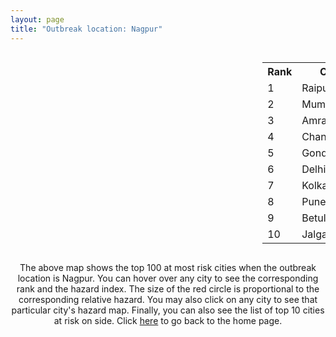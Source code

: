 ```yaml
---
layout: page
title: "Outbreak location: Nagpur"
---
```

<div style="width: 100%; overflow: auto;">
<div style="width: 75%; float: left;">
<div id="mapid">
<script src="https://buda-magenta.github.io/hazard_map/load_map.js"></script>

<script>
var marker_outbreak = L.marker([21.149813, 79.082056],{"autoPan": true}).addTo(map); marker_outbreak.bindTooltip("Nagpur").openTooltip();

var circle_1 = L.circle([21.237947, 81.633683], {"pane": "markerPane", "color": "red", "fill": true, "fillOpacity": 0.2, "fillRule": "evenodd", "lineCap": "round", "lineJoin": "round", "opacity": 1.0, "radius": 32334, "stroke": true, "weight": 3}).addTo(map);
circle_1.bindTooltip("Raipur<br>rank: 1<br>hazard index: 0.032334")
circle_1.bindPopup('<a href="https://buda-magenta.github.io/hazard_map/Raipur">Raipur</a>')

var circle_2 = L.circle([19.075990, 72.877393], {"pane": "markerPane", "color": "red", "fill": true, "fillOpacity": 0.2, "fillRule": "evenodd", "lineCap": "round", "lineJoin": "round", "opacity": 1.0, "radius": 31868, "stroke": true, "weight": 3}).addTo(map);
circle_2.bindTooltip("Mumbai<br>rank: 2<br>hazard index: 0.031869")
circle_2.bindPopup('<a href="https://buda-magenta.github.io/hazard_map/Mumbai">Mumbai</a>')

var circle_3 = L.circle([21.154541, 77.644296], {"pane": "markerPane", "color": "red", "fill": true, "fillOpacity": 0.2, "fillRule": "evenodd", "lineCap": "round", "lineJoin": "round", "opacity": 1.0, "radius": 29786, "stroke": true, "weight": 3}).addTo(map);
circle_3.bindTooltip("Amravati<br>rank: 3<br>hazard index: 0.029787")
circle_3.bindPopup('<a href="https://buda-magenta.github.io/hazard_map/Amravati">Amravati</a>')

var circle_4 = L.circle([20.030976, 79.358139], {"pane": "markerPane", "color": "red", "fill": true, "fillOpacity": 0.2, "fillRule": "evenodd", "lineCap": "round", "lineJoin": "round", "opacity": 1.0, "radius": 23493, "stroke": true, "weight": 3}).addTo(map);
circle_4.bindTooltip("Chandrapur<br>rank: 4<br>hazard index: 0.023494")
circle_4.bindPopup('<a href="https://buda-magenta.github.io/hazard_map/Chandrapur">Chandrapur</a>')

var circle_5 = L.circle([21.145629, 80.268387], {"pane": "markerPane", "color": "red", "fill": true, "fillOpacity": 0.2, "fillRule": "evenodd", "lineCap": "round", "lineJoin": "round", "opacity": 1.0, "radius": 20419, "stroke": true, "weight": 3}).addTo(map);
circle_5.bindTooltip("Gondiya<br>rank: 5<br>hazard index: 0.020420")
circle_5.bindPopup('<a href="https://buda-magenta.github.io/hazard_map/Gondiya">Gondiya</a>')

var circle_6 = L.circle([28.651718, 77.221939], {"pane": "markerPane", "color": "red", "fill": true, "fillOpacity": 0.2, "fillRule": "evenodd", "lineCap": "round", "lineJoin": "round", "opacity": 1.0, "radius": 14532, "stroke": true, "weight": 3}).addTo(map);
circle_6.bindTooltip("Delhi<br>rank: 6<br>hazard index: 0.014533")
circle_6.bindPopup('<a href="https://buda-magenta.github.io/hazard_map/Delhi">Delhi</a>')

var circle_7 = L.circle([22.541418, 88.357691], {"pane": "markerPane", "color": "red", "fill": true, "fillOpacity": 0.2, "fillRule": "evenodd", "lineCap": "round", "lineJoin": "round", "opacity": 1.0, "radius": 12445, "stroke": true, "weight": 3}).addTo(map);
circle_7.bindTooltip("Kolkata<br>rank: 7<br>hazard index: 0.012446")
circle_7.bindPopup('<a href="https://buda-magenta.github.io/hazard_map/Kolkata">Kolkata</a>')

var circle_8 = L.circle([18.521428, 73.854454], {"pane": "markerPane", "color": "red", "fill": true, "fillOpacity": 0.2, "fillRule": "evenodd", "lineCap": "round", "lineJoin": "round", "opacity": 1.0, "radius": 12130, "stroke": true, "weight": 3}).addTo(map);
circle_8.bindTooltip("Pune<br>rank: 8<br>hazard index: 0.012130")
circle_8.bindPopup('<a href="https://buda-magenta.github.io/hazard_map/Pune">Pune</a>')

var circle_9 = L.circle([21.879616, 77.875681], {"pane": "markerPane", "color": "red", "fill": true, "fillOpacity": 0.2, "fillRule": "evenodd", "lineCap": "round", "lineJoin": "round", "opacity": 1.0, "radius": 11571, "stroke": true, "weight": 3}).addTo(map);
circle_9.bindTooltip("Betul<br>rank: 9<br>hazard index: 0.011572")
circle_9.bindPopup('<a href="https://buda-magenta.github.io/hazard_map/Betul">Betul</a>')

var circle_10 = L.circle([20.843512, 75.525927], {"pane": "markerPane", "color": "red", "fill": true, "fillOpacity": 0.2, "fillRule": "evenodd", "lineCap": "round", "lineJoin": "round", "opacity": 1.0, "radius": 10539, "stroke": true, "weight": 3}).addTo(map);
circle_10.bindTooltip("Jalgaon<br>rank: 10<br>hazard index: 0.010539")
circle_10.bindPopup('<a href="https://buda-magenta.github.io/hazard_map/Jalgaon">Jalgaon</a>')

var circle_11 = L.circle([20.972740, 80.691555], {"pane": "markerPane", "color": "red", "fill": true, "fillOpacity": 0.2, "fillRule": "evenodd", "lineCap": "round", "lineJoin": "round", "opacity": 1.0, "radius": 10201, "stroke": true, "weight": 3}).addTo(map);
circle_11.bindTooltip("Rajnandgaon<br>rank: 11<br>hazard index: 0.010202")
circle_11.bindPopup('<a href="https://buda-magenta.github.io/hazard_map/Rajnandgaon">Rajnandgaon</a>')

var circle_12 = L.circle([17.388786, 78.461065], {"pane": "markerPane", "color": "red", "fill": true, "fillOpacity": 0.2, "fillRule": "evenodd", "lineCap": "round", "lineJoin": "round", "opacity": 1.0, "radius": 9452, "stroke": true, "weight": 3}).addTo(map);
circle_12.bindTooltip("Hyderabad<br>rank: 12<br>hazard index: 0.009452")
circle_12.bindPopup('<a href="https://buda-magenta.github.io/hazard_map/Hyderabad">Hyderabad</a>')

var circle_13 = L.circle([12.979120, 77.591300], {"pane": "markerPane", "color": "red", "fill": true, "fillOpacity": 0.2, "fillRule": "evenodd", "lineCap": "round", "lineJoin": "round", "opacity": 1.0, "radius": 8547, "stroke": true, "weight": 3}).addTo(map);
circle_13.bindTooltip("Bangalore<br>rank: 13<br>hazard index: 0.008547")
circle_13.bindPopup('<a href="https://buda-magenta.github.io/hazard_map/Bangalore">Bangalore</a>')

var circle_14 = L.circle([21.199035, 81.397955], {"pane": "markerPane", "color": "red", "fill": true, "fillOpacity": 0.2, "fillRule": "evenodd", "lineCap": "round", "lineJoin": "round", "opacity": 1.0, "radius": 8514, "stroke": true, "weight": 3}).addTo(map);
circle_14.bindTooltip("Durg<br>rank: 14<br>hazard index: 0.008515")
circle_14.bindPopup('<a href="https://buda-magenta.github.io/hazard_map/Durg">Durg</a>')

var circle_15 = L.circle([22.383333, 82.133333], {"pane": "markerPane", "color": "red", "fill": true, "fillOpacity": 0.2, "fillRule": "evenodd", "lineCap": "round", "lineJoin": "round", "opacity": 1.0, "radius": 7521, "stroke": true, "weight": 3}).addTo(map);
circle_15.bindTooltip("Bilaspur<br>rank: 15<br>hazard index: 0.007521")
circle_15.bindPopup('<a href="https://buda-magenta.github.io/hazard_map/Bilaspur">Bilaspur</a>')

var circle_16 = L.circle([13.083694, 80.270186], {"pane": "markerPane", "color": "red", "fill": true, "fillOpacity": 0.2, "fillRule": "evenodd", "lineCap": "round", "lineJoin": "round", "opacity": 1.0, "radius": 7246, "stroke": true, "weight": 3}).addTo(map);
circle_16.bindTooltip("Chennai<br>rank: 16<br>hazard index: 0.007246")
circle_16.bindPopup('<a href="https://buda-magenta.github.io/hazard_map/Chennai">Chennai</a>')

var circle_17 = L.circle([23.160894, 79.949770], {"pane": "markerPane", "color": "red", "fill": true, "fillOpacity": 0.2, "fillRule": "evenodd", "lineCap": "round", "lineJoin": "round", "opacity": 1.0, "radius": 6775, "stroke": true, "weight": 3}).addTo(map);
circle_17.bindTooltip("Jabalpur<br>rank: 17<br>hazard index: 0.006775")
circle_17.bindPopup('<a href="https://buda-magenta.github.io/hazard_map/Jabalpur">Jabalpur</a>')

var circle_18 = L.circle([20.761862, 77.192172], {"pane": "markerPane", "color": "red", "fill": true, "fillOpacity": 0.2, "fillRule": "evenodd", "lineCap": "round", "lineJoin": "round", "opacity": 1.0, "radius": 6419, "stroke": true, "weight": 3}).addTo(map);
circle_18.bindTooltip("Akola<br>rank: 18<br>hazard index: 0.006419")
circle_18.bindPopup('<a href="https://buda-magenta.github.io/hazard_map/Akola">Akola</a>')

var circle_19 = L.circle([20.166670, 79.172114], {"pane": "markerPane", "color": "red", "fill": true, "fillOpacity": 0.2, "fillRule": "evenodd", "lineCap": "round", "lineJoin": "round", "opacity": 1.0, "radius": 6125, "stroke": true, "weight": 3}).addTo(map);
circle_19.bindTooltip("Bhadravati<br>rank: 19<br>hazard index: 0.006125")
circle_19.bindPopup('<a href="https://buda-magenta.github.io/hazard_map/Bhadravati">Bhadravati</a>')

var circle_20 = L.circle([21.200996, 81.335426], {"pane": "markerPane", "color": "red", "fill": true, "fillOpacity": 0.2, "fillRule": "evenodd", "lineCap": "round", "lineJoin": "round", "opacity": 1.0, "radius": 6075, "stroke": true, "weight": 3}).addTo(map);
circle_20.bindTooltip("Bhilai Nagar<br>rank: 20<br>hazard index: 0.006075")
circle_20.bindPopup('<a href="https://buda-magenta.github.io/hazard_map/Bhilai_Nagar">Bhilai Nagar</a>')

var circle_21 = L.circle([20.825623, 78.613146], {"pane": "markerPane", "color": "red", "fill": true, "fillOpacity": 0.2, "fillRule": "evenodd", "lineCap": "round", "lineJoin": "round", "opacity": 1.0, "radius": 5513, "stroke": true, "weight": 3}).addTo(map);
circle_21.bindTooltip("Wardha<br>rank: 21<br>hazard index: 0.005514")
circle_21.bindPopup('<a href="https://buda-magenta.github.io/hazard_map/Wardha">Wardha</a>')

var circle_22 = L.circle([19.500000, 78.500000], {"pane": "markerPane", "color": "red", "fill": true, "fillOpacity": 0.2, "fillRule": "evenodd", "lineCap": "round", "lineJoin": "round", "opacity": 1.0, "radius": 4446, "stroke": true, "weight": 3}).addTo(map);
circle_22.bindTooltip("Adilabad<br>rank: 22<br>hazard index: 0.004446")
circle_22.bindPopup('<a href="https://buda-magenta.github.io/hazard_map/Adilabad">Adilabad</a>')

var circle_23 = L.circle([22.275879, 79.721045], {"pane": "markerPane", "color": "red", "fill": true, "fillOpacity": 0.2, "fillRule": "evenodd", "lineCap": "round", "lineJoin": "round", "opacity": 1.0, "radius": 3868, "stroke": true, "weight": 3}).addTo(map);
circle_23.bindTooltip("Seoni<br>rank: 23<br>hazard index: 0.003868")
circle_23.bindPopup('<a href="https://buda-magenta.github.io/hazard_map/Seoni">Seoni</a>')

var circle_24 = L.circle([22.801519, 86.202958], {"pane": "markerPane", "color": "red", "fill": true, "fillOpacity": 0.2, "fillRule": "evenodd", "lineCap": "round", "lineJoin": "round", "opacity": 1.0, "radius": 3848, "stroke": true, "weight": 3}).addTo(map);
circle_24.bindTooltip("Jamshedpur<br>rank: 24<br>hazard index: 0.003849")
circle_24.bindPopup('<a href="https://buda-magenta.github.io/hazard_map/Jamshedpur">Jamshedpur</a>')

var circle_25 = L.circle([20.325704, 78.116914], {"pane": "markerPane", "color": "red", "fill": true, "fillOpacity": 0.2, "fillRule": "evenodd", "lineCap": "round", "lineJoin": "round", "opacity": 1.0, "radius": 3733, "stroke": true, "weight": 3}).addTo(map);
circle_25.bindTooltip("Yavatmal<br>rank: 25<br>hazard index: 0.003733")
circle_25.bindPopup('<a href="https://buda-magenta.github.io/hazard_map/Yavatmal">Yavatmal</a>')

var circle_26 = L.circle([20.475195, 78.742396], {"pane": "markerPane", "color": "red", "fill": true, "fillOpacity": 0.2, "fillRule": "evenodd", "lineCap": "round", "lineJoin": "round", "opacity": 1.0, "radius": 3696, "stroke": true, "weight": 3}).addTo(map);
circle_26.bindTooltip("Hinganghat<br>rank: 26<br>hazard index: 0.003696")
circle_26.bindPopup('<a href="https://buda-magenta.github.io/hazard_map/Hinganghat">Hinganghat</a>')

var circle_27 = L.circle([25.531031, 78.652689], {"pane": "markerPane", "color": "red", "fill": true, "fillOpacity": 0.2, "fillRule": "evenodd", "lineCap": "round", "lineJoin": "round", "opacity": 1.0, "radius": 3420, "stroke": true, "weight": 3}).addTo(map);
circle_27.bindTooltip("Jhansi<br>rank: 27<br>hazard index: 0.003420")
circle_27.bindPopup('<a href="https://buda-magenta.github.io/hazard_map/Jhansi">Jhansi</a>')

var circle_28 = L.circle([20.993276, 75.839983], {"pane": "markerPane", "color": "red", "fill": true, "fillOpacity": 0.2, "fillRule": "evenodd", "lineCap": "round", "lineJoin": "round", "opacity": 1.0, "radius": 3402, "stroke": true, "weight": 3}).addTo(map);
circle_28.bindTooltip("Bhusawal<br>rank: 28<br>hazard index: 0.003403")
circle_28.bindPopup('<a href="https://buda-magenta.github.io/hazard_map/Bhusawal">Bhusawal</a>')

var circle_29 = L.circle([22.139831, 78.809645], {"pane": "markerPane", "color": "red", "fill": true, "fillOpacity": 0.2, "fillRule": "evenodd", "lineCap": "round", "lineJoin": "round", "opacity": 1.0, "radius": 3333, "stroke": true, "weight": 3}).addTo(map);
circle_29.bindTooltip("Chhindwara<br>rank: 29<br>hazard index: 0.003333")
circle_29.bindPopup('<a href="https://buda-magenta.github.io/hazard_map/Chhindwara">Chhindwara</a>')

var circle_30 = L.circle([16.508759, 80.618510], {"pane": "markerPane", "color": "red", "fill": true, "fillOpacity": 0.2, "fillRule": "evenodd", "lineCap": "round", "lineJoin": "round", "opacity": 1.0, "radius": 3094, "stroke": true, "weight": 3}).addTo(map);
circle_30.bindTooltip("Vijayawada<br>rank: 30<br>hazard index: 0.003095")
circle_30.bindPopup('<a href="https://buda-magenta.github.io/hazard_map/Vijayawada">Vijayawada</a>')

var circle_31 = L.circle([23.258486, 77.401989], {"pane": "markerPane", "color": "red", "fill": true, "fillOpacity": 0.2, "fillRule": "evenodd", "lineCap": "round", "lineJoin": "round", "opacity": 1.0, "radius": 3032, "stroke": true, "weight": 3}).addTo(map);
circle_31.bindTooltip("Bhopal<br>rank: 31<br>hazard index: 0.003033")
circle_31.bindPopup('<a href="https://buda-magenta.github.io/hazard_map/Bhopal">Bhopal</a>')

var circle_32 = L.circle([25.438130, 81.833800], {"pane": "markerPane", "color": "red", "fill": true, "fillOpacity": 0.2, "fillRule": "evenodd", "lineCap": "round", "lineJoin": "round", "opacity": 1.0, "radius": 2980, "stroke": true, "weight": 3}).addTo(map);
circle_32.bindTooltip("Allahabad<br>rank: 32<br>hazard index: 0.002980")
circle_32.bindPopup('<a href="https://buda-magenta.github.io/hazard_map/Allahabad">Allahabad</a>')

var circle_33 = L.circle([17.723128, 83.301284], {"pane": "markerPane", "color": "red", "fill": true, "fillOpacity": 0.2, "fillRule": "evenodd", "lineCap": "round", "lineJoin": "round", "opacity": 1.0, "radius": 2432, "stroke": true, "weight": 3}).addTo(map);
circle_33.bindTooltip("Visakhapatnam<br>rank: 33<br>hazard index: 0.002432")
circle_33.bindPopup('<a href="https://buda-magenta.github.io/hazard_map/Visakhapatnam">Visakhapatnam</a>')

var circle_34 = L.circle([23.021624, 72.579707], {"pane": "markerPane", "color": "red", "fill": true, "fillOpacity": 0.2, "fillRule": "evenodd", "lineCap": "round", "lineJoin": "round", "opacity": 1.0, "radius": 2283, "stroke": true, "weight": 3}).addTo(map);
circle_34.bindTooltip("Ahmedabad<br>rank: 34<br>hazard index: 0.002283")
circle_34.bindPopup('<a href="https://buda-magenta.github.io/hazard_map/Ahmedabad">Ahmedabad</a>')

var circle_35 = L.circle([22.720362, 75.868200], {"pane": "markerPane", "color": "red", "fill": true, "fillOpacity": 0.2, "fillRule": "evenodd", "lineCap": "round", "lineJoin": "round", "opacity": 1.0, "radius": 2276, "stroke": true, "weight": 3}).addTo(map);
circle_35.bindTooltip("Indore<br>rank: 35<br>hazard index: 0.002276")
circle_35.bindPopup('<a href="https://buda-magenta.github.io/hazard_map/Indore">Indore</a>')

var circle_36 = L.circle([21.170200, 72.831100], {"pane": "markerPane", "color": "red", "fill": true, "fillOpacity": 0.2, "fillRule": "evenodd", "lineCap": "round", "lineJoin": "round", "opacity": 1.0, "radius": 2187, "stroke": true, "weight": 3}).addTo(map);
circle_36.bindTooltip("Surat<br>rank: 36<br>hazard index: 0.002187")
circle_36.bindPopup('<a href="https://buda-magenta.github.io/hazard_map/Surat">Surat</a>')

var circle_37 = L.circle([19.194329, 72.970178], {"pane": "markerPane", "color": "red", "fill": true, "fillOpacity": 0.2, "fillRule": "evenodd", "lineCap": "round", "lineJoin": "round", "opacity": 1.0, "radius": 2055, "stroke": true, "weight": 3}).addTo(map);
circle_37.bindTooltip("Thane<br>rank: 37<br>hazard index: 0.002056")
circle_37.bindPopup('<a href="https://buda-magenta.github.io/hazard_map/Thane">Thane</a>')

var circle_38 = L.circle([22.214285, 84.872437], {"pane": "markerPane", "color": "red", "fill": true, "fillOpacity": 0.2, "fillRule": "evenodd", "lineCap": "round", "lineJoin": "round", "opacity": 1.0, "radius": 1864, "stroke": true, "weight": 3}).addTo(map);
circle_38.bindTooltip("Raurkela<br>rank: 38<br>hazard index: 0.001864")
circle_38.bindPopup('<a href="https://buda-magenta.github.io/hazard_map/Raurkela">Raurkela</a>')

var circle_39 = L.circle([20.011247, 73.790236], {"pane": "markerPane", "color": "red", "fill": true, "fillOpacity": 0.2, "fillRule": "evenodd", "lineCap": "round", "lineJoin": "round", "opacity": 1.0, "radius": 1612, "stroke": true, "weight": 3}).addTo(map);
circle_39.bindTooltip("Nashik<br>rank: 39<br>hazard index: 0.001613")
circle_39.bindPopup('<a href="https://buda-magenta.github.io/hazard_map/Nashik">Nashik</a>')

var circle_40 = L.circle([22.519770, 82.629515], {"pane": "markerPane", "color": "red", "fill": true, "fillOpacity": 0.2, "fillRule": "evenodd", "lineCap": "round", "lineJoin": "round", "opacity": 1.0, "radius": 1605, "stroke": true, "weight": 3}).addTo(map);
circle_40.bindTooltip("Korba<br>rank: 40<br>hazard index: 0.001606")
circle_40.bindPopup('<a href="https://buda-magenta.github.io/hazard_map/Korba">Korba</a>')

var circle_41 = L.circle([26.915458, 75.818982], {"pane": "markerPane", "color": "red", "fill": true, "fillOpacity": 0.2, "fillRule": "evenodd", "lineCap": "round", "lineJoin": "round", "opacity": 1.0, "radius": 1597, "stroke": true, "weight": 3}).addTo(map);
circle_41.bindTooltip("Jaipur<br>rank: 41<br>hazard index: 0.001598")
circle_41.bindPopup('<a href="https://buda-magenta.github.io/hazard_map/Jaipur">Jaipur</a>')

var circle_42 = L.circle([17.980609, 79.598212], {"pane": "markerPane", "color": "red", "fill": true, "fillOpacity": 0.2, "fillRule": "evenodd", "lineCap": "round", "lineJoin": "round", "opacity": 1.0, "radius": 1557, "stroke": true, "weight": 3}).addTo(map);
circle_42.bindTooltip("Warangal<br>rank: 42<br>hazard index: 0.001558")
circle_42.bindPopup('<a href="https://buda-magenta.github.io/hazard_map/Warangal">Warangal</a>')

var circle_43 = L.circle([19.169335, 77.311013], {"pane": "markerPane", "color": "red", "fill": true, "fillOpacity": 0.2, "fillRule": "evenodd", "lineCap": "round", "lineJoin": "round", "opacity": 1.0, "radius": 1441, "stroke": true, "weight": 3}).addTo(map);
circle_43.bindTooltip("Nanded Waghala<br>rank: 43<br>hazard index: 0.001442")
circle_43.bindPopup('<a href="https://buda-magenta.github.io/hazard_map/Nanded_Waghala">Nanded Waghala</a>')

var circle_44 = L.circle([20.266777, 85.843559], {"pane": "markerPane", "color": "red", "fill": true, "fillOpacity": 0.2, "fillRule": "evenodd", "lineCap": "round", "lineJoin": "round", "opacity": 1.0, "radius": 1366, "stroke": true, "weight": 3}).addTo(map);
circle_44.bindTooltip("Bhubaneswar<br>rank: 44<br>hazard index: 0.001367")
circle_44.bindPopup('<a href="https://buda-magenta.github.io/hazard_map/Bhubaneswar">Bhubaneswar</a>')

var circle_45 = L.circle([25.335649, 83.007629], {"pane": "markerPane", "color": "red", "fill": true, "fillOpacity": 0.2, "fillRule": "evenodd", "lineCap": "round", "lineJoin": "round", "opacity": 1.0, "radius": 1354, "stroke": true, "weight": 3}).addTo(map);
circle_45.bindTooltip("Varanasi<br>rank: 45<br>hazard index: 0.001354")
circle_45.bindPopup('<a href="https://buda-magenta.github.io/hazard_map/Varanasi">Varanasi</a>')

var circle_46 = L.circle([13.932609, 75.574978], {"pane": "markerPane", "color": "red", "fill": true, "fillOpacity": 0.2, "fillRule": "evenodd", "lineCap": "round", "lineJoin": "round", "opacity": 1.0, "radius": 1267, "stroke": true, "weight": 3}).addTo(map);
circle_46.bindTooltip("Shimoga<br>rank: 46<br>hazard index: 0.001267")
circle_46.bindPopup('<a href="https://buda-magenta.github.io/hazard_map/Shimoga">Shimoga</a>')

var circle_47 = L.circle([20.259399, 76.976203], {"pane": "markerPane", "color": "red", "fill": true, "fillOpacity": 0.2, "fillRule": "evenodd", "lineCap": "round", "lineJoin": "round", "opacity": 1.0, "radius": 1090, "stroke": true, "weight": 3}).addTo(map);
circle_47.bindTooltip("Malegaon<br>rank: 47<br>hazard index: 0.001090")
circle_47.bindPopup('<a href="https://buda-magenta.github.io/hazard_map/Malegaon">Malegaon</a>')

var circle_48 = L.circle([11.001812, 76.962843], {"pane": "markerPane", "color": "red", "fill": true, "fillOpacity": 0.2, "fillRule": "evenodd", "lineCap": "round", "lineJoin": "round", "opacity": 1.0, "radius": 1075, "stroke": true, "weight": 3}).addTo(map);
circle_48.bindTooltip("Coimbatore<br>rank: 48<br>hazard index: 0.001076")
circle_48.bindPopup('<a href="https://buda-magenta.github.io/hazard_map/Coimbatore">Coimbatore</a>')

var circle_49 = L.circle([22.500000, 83.500000], {"pane": "markerPane", "color": "red", "fill": true, "fillOpacity": 0.2, "fillRule": "evenodd", "lineCap": "round", "lineJoin": "round", "opacity": 1.0, "radius": 934, "stroke": true, "weight": 3}).addTo(map);
circle_49.bindTooltip("Raigarh<br>rank: 49<br>hazard index: 0.000935")
circle_49.bindPopup('<a href="https://buda-magenta.github.io/hazard_map/Raigarh">Raigarh</a>')

var circle_50 = L.circle([11.664300, 78.146000], {"pane": "markerPane", "color": "red", "fill": true, "fillOpacity": 0.2, "fillRule": "evenodd", "lineCap": "round", "lineJoin": "round", "opacity": 1.0, "radius": 899, "stroke": true, "weight": 3}).addTo(map);
circle_50.bindTooltip("Salem<br>rank: 50<br>hazard index: 0.000900")
circle_50.bindPopup('<a href="https://buda-magenta.github.io/hazard_map/Salem">Salem</a>')

var circle_51 = L.circle([24.500000, 81.000000], {"pane": "markerPane", "color": "red", "fill": true, "fillOpacity": 0.2, "fillRule": "evenodd", "lineCap": "round", "lineJoin": "round", "opacity": 1.0, "radius": 838, "stroke": true, "weight": 3}).addTo(map);
circle_51.bindTooltip("Satna<br>rank: 51<br>hazard index: 0.000839")
circle_51.bindPopup('<a href="https://buda-magenta.github.io/hazard_map/Satna">Satna</a>')

var circle_52 = L.circle([18.761516, 79.478785], {"pane": "markerPane", "color": "red", "fill": true, "fillOpacity": 0.2, "fillRule": "evenodd", "lineCap": "round", "lineJoin": "round", "opacity": 1.0, "radius": 791, "stroke": true, "weight": 3}).addTo(map);
circle_52.bindTooltip("Ramagundam<br>rank: 52<br>hazard index: 0.000791")
circle_52.bindPopup('<a href="https://buda-magenta.github.io/hazard_map/Ramagundam">Ramagundam</a>')

var circle_53 = L.circle([16.702841, 74.240533], {"pane": "markerPane", "color": "red", "fill": true, "fillOpacity": 0.2, "fillRule": "evenodd", "lineCap": "round", "lineJoin": "round", "opacity": 1.0, "radius": 682, "stroke": true, "weight": 3}).addTo(map);
circle_53.bindTooltip("Kolhapur<br>rank: 53<br>hazard index: 0.000683")
circle_53.bindPopup('<a href="https://buda-magenta.github.io/hazard_map/Kolhapur">Kolhapur</a>')

var circle_54 = L.circle([19.250000, 74.750000], {"pane": "markerPane", "color": "red", "fill": true, "fillOpacity": 0.2, "fillRule": "evenodd", "lineCap": "round", "lineJoin": "round", "opacity": 1.0, "radius": 671, "stroke": true, "weight": 3}).addTo(map);
circle_54.bindTooltip("Ahmadnagar<br>rank: 54<br>hazard index: 0.000671")
circle_54.bindPopup('<a href="https://buda-magenta.github.io/hazard_map/Ahmadnagar">Ahmadnagar</a>')

var circle_55 = L.circle([26.269722, 82.994425], {"pane": "markerPane", "color": "red", "fill": true, "fillOpacity": 0.2, "fillRule": "evenodd", "lineCap": "round", "lineJoin": "round", "opacity": 1.0, "radius": 652, "stroke": true, "weight": 3}).addTo(map);
circle_55.bindTooltip("Burhanpur<br>rank: 55<br>hazard index: 0.000652")
circle_55.bindPopup('<a href="https://buda-magenta.github.io/hazard_map/Burhanpur">Burhanpur</a>')

var circle_56 = L.circle([22.297314, 73.194257], {"pane": "markerPane", "color": "red", "fill": true, "fillOpacity": 0.2, "fillRule": "evenodd", "lineCap": "round", "lineJoin": "round", "opacity": 1.0, "radius": 648, "stroke": true, "weight": 3}).addTo(map);
circle_56.bindTooltip("Vadodara<br>rank: 56<br>hazard index: 0.000649")
circle_56.bindPopup('<a href="https://buda-magenta.github.io/hazard_map/Vadodara">Vadodara</a>')

var circle_57 = L.circle([22.782355, 86.159003], {"pane": "markerPane", "color": "red", "fill": true, "fillOpacity": 0.2, "fillRule": "evenodd", "lineCap": "round", "lineJoin": "round", "opacity": 1.0, "radius": 629, "stroke": true, "weight": 3}).addTo(map);
circle_57.bindTooltip("Adityapur<br>rank: 57<br>hazard index: 0.000629")
circle_57.bindPopup('<a href="https://buda-magenta.github.io/hazard_map/Adityapur">Adityapur</a>')

var circle_58 = L.circle([16.850253, 74.594888], {"pane": "markerPane", "color": "red", "fill": true, "fillOpacity": 0.2, "fillRule": "evenodd", "lineCap": "round", "lineJoin": "round", "opacity": 1.0, "radius": 624, "stroke": true, "weight": 3}).addTo(map);
circle_58.bindTooltip("Sangli<br>rank: 58<br>hazard index: 0.000625")
circle_58.bindPopup('<a href="https://buda-magenta.github.io/hazard_map/Sangli">Sangli</a>')

var circle_59 = L.circle([21.977864, 76.568828], {"pane": "markerPane", "color": "red", "fill": true, "fillOpacity": 0.2, "fillRule": "evenodd", "lineCap": "round", "lineJoin": "round", "opacity": 1.0, "radius": 620, "stroke": true, "weight": 3}).addTo(map);
circle_59.bindTooltip("Khandwa<br>rank: 59<br>hazard index: 0.000620")
circle_59.bindPopup('<a href="https://buda-magenta.github.io/hazard_map/Khandwa">Khandwa</a>')

var circle_60 = L.circle([14.449372, 79.987376], {"pane": "markerPane", "color": "red", "fill": true, "fillOpacity": 0.2, "fillRule": "evenodd", "lineCap": "round", "lineJoin": "round", "opacity": 1.0, "radius": 598, "stroke": true, "weight": 3}).addTo(map);
circle_60.bindTooltip("Nellore<br>rank: 60<br>hazard index: 0.000598")
circle_60.bindPopup('<a href="https://buda-magenta.github.io/hazard_map/Nellore">Nellore</a>')

var circle_61 = L.circle([27.175255, 78.009816], {"pane": "markerPane", "color": "red", "fill": true, "fillOpacity": 0.2, "fillRule": "evenodd", "lineCap": "round", "lineJoin": "round", "opacity": 1.0, "radius": 584, "stroke": true, "weight": 3}).addTo(map);
circle_61.bindTooltip("Agra<br>rank: 61<br>hazard index: 0.000584")
circle_61.bindPopup('<a href="https://buda-magenta.github.io/hazard_map/Agra">Agra</a>')

var circle_62 = L.circle([26.838100, 80.934600], {"pane": "markerPane", "color": "red", "fill": true, "fillOpacity": 0.2, "fillRule": "evenodd", "lineCap": "round", "lineJoin": "round", "opacity": 1.0, "radius": 564, "stroke": true, "weight": 3}).addTo(map);
circle_62.bindTooltip("Lucknow<br>rank: 62<br>hazard index: 0.000564")
circle_62.bindPopup('<a href="https://buda-magenta.github.io/hazard_map/Lucknow">Lucknow</a>')

var circle_63 = L.circle([25.196826, 76.000893], {"pane": "markerPane", "color": "red", "fill": true, "fillOpacity": 0.2, "fillRule": "evenodd", "lineCap": "round", "lineJoin": "round", "opacity": 1.0, "radius": 520, "stroke": true, "weight": 3}).addTo(map);
circle_63.bindTooltip("Kota<br>rank: 63<br>hazard index: 0.000521")
circle_63.bindPopup('<a href="https://buda-magenta.github.io/hazard_map/Kota">Kota</a>')

var circle_64 = L.circle([21.365999, 74.284004], {"pane": "markerPane", "color": "red", "fill": true, "fillOpacity": 0.2, "fillRule": "evenodd", "lineCap": "round", "lineJoin": "round", "opacity": 1.0, "radius": 512, "stroke": true, "weight": 3}).addTo(map);
circle_64.bindTooltip("Nandurbar<br>rank: 64<br>hazard index: 0.000513")
circle_64.bindPopup('<a href="https://buda-magenta.github.io/hazard_map/Nandurbar">Nandurbar</a>')

var circle_65 = L.circle([18.627929, 73.800983], {"pane": "markerPane", "color": "red", "fill": true, "fillOpacity": 0.2, "fillRule": "evenodd", "lineCap": "round", "lineJoin": "round", "opacity": 1.0, "radius": 479, "stroke": true, "weight": 3}).addTo(map);
circle_65.bindTooltip("Pimpri Chinchwad<br>rank: 65<br>hazard index: 0.000480")
circle_65.bindPopup('<a href="https://buda-magenta.github.io/hazard_map/Pimpri_Chinchwad">Pimpri Chinchwad</a>')

var circle_66 = L.circle([19.807608, 85.825254], {"pane": "markerPane", "color": "red", "fill": true, "fillOpacity": 0.2, "fillRule": "evenodd", "lineCap": "round", "lineJoin": "round", "opacity": 1.0, "radius": 475, "stroke": true, "weight": 3}).addTo(map);
circle_66.bindTooltip("Puri<br>rank: 66<br>hazard index: 0.000475")
circle_66.bindPopup('<a href="https://buda-magenta.github.io/hazard_map/Puri">Puri</a>')

var circle_67 = L.circle([25.609324, 85.123525], {"pane": "markerPane", "color": "red", "fill": true, "fillOpacity": 0.2, "fillRule": "evenodd", "lineCap": "round", "lineJoin": "round", "opacity": 1.0, "radius": 467, "stroke": true, "weight": 3}).addTo(map);
circle_67.bindTooltip("Patna<br>rank: 67<br>hazard index: 0.000468")
circle_67.bindPopup('<a href="https://buda-magenta.github.io/hazard_map/Patna">Patna</a>')

var circle_68 = L.circle([25.623457, 84.596839], {"pane": "markerPane", "color": "red", "fill": true, "fillOpacity": 0.2, "fillRule": "evenodd", "lineCap": "round", "lineJoin": "round", "opacity": 1.0, "radius": 450, "stroke": true, "weight": 3}).addTo(map);
circle_68.bindTooltip("Arrah<br>rank: 68<br>hazard index: 0.000450")
circle_68.bindPopup('<a href="https://buda-magenta.github.io/hazard_map/Arrah">Arrah</a>')

var circle_69 = L.circle([25.133173, 86.525040], {"pane": "markerPane", "color": "red", "fill": true, "fillOpacity": 0.2, "fillRule": "evenodd", "lineCap": "round", "lineJoin": "round", "opacity": 1.0, "radius": 442, "stroke": true, "weight": 3}).addTo(map);
circle_69.bindTooltip("Kharagpur<br>rank: 69<br>hazard index: 0.000443")
circle_69.bindPopup('<a href="https://buda-magenta.github.io/hazard_map/Kharagpur">Kharagpur</a>')

var circle_70 = L.circle([18.112082, 83.405220], {"pane": "markerPane", "color": "red", "fill": true, "fillOpacity": 0.2, "fillRule": "evenodd", "lineCap": "round", "lineJoin": "round", "opacity": 1.0, "radius": 419, "stroke": true, "weight": 3}).addTo(map);
circle_70.bindTooltip("Vizianagaram<br>rank: 70<br>hazard index: 0.000420")
circle_70.bindPopup('<a href="https://buda-magenta.github.io/hazard_map/Vizianagaram">Vizianagaram</a>')

var circle_71 = L.circle([26.203725, 78.157363], {"pane": "markerPane", "color": "red", "fill": true, "fillOpacity": 0.2, "fillRule": "evenodd", "lineCap": "round", "lineJoin": "round", "opacity": 1.0, "radius": 419, "stroke": true, "weight": 3}).addTo(map);
circle_71.bindTooltip("Gwalior<br>rank: 71<br>hazard index: 0.000420")
circle_71.bindPopup('<a href="https://buda-magenta.github.io/hazard_map/Gwalior">Gwalior</a>')

var circle_72 = L.circle([19.290314, 76.602903], {"pane": "markerPane", "color": "red", "fill": true, "fillOpacity": 0.2, "fillRule": "evenodd", "lineCap": "round", "lineJoin": "round", "opacity": 1.0, "radius": 419, "stroke": true, "weight": 3}).addTo(map);
circle_72.bindTooltip("Parbhani<br>rank: 72<br>hazard index: 0.000419")
circle_72.bindPopup('<a href="https://buda-magenta.github.io/hazard_map/Parbhani">Parbhani</a>')

var circle_73 = L.circle([12.305183, 76.655361], {"pane": "markerPane", "color": "red", "fill": true, "fillOpacity": 0.2, "fillRule": "evenodd", "lineCap": "round", "lineJoin": "round", "opacity": 1.0, "radius": 401, "stroke": true, "weight": 3}).addTo(map);
circle_73.bindTooltip("Mysore<br>rank: 73<br>hazard index: 0.000402")
circle_73.bindPopup('<a href="https://buda-magenta.github.io/hazard_map/Mysore">Mysore</a>')

var circle_74 = L.circle([8.576971, 77.050125], {"pane": "markerPane", "color": "red", "fill": true, "fillOpacity": 0.2, "fillRule": "evenodd", "lineCap": "round", "lineJoin": "round", "opacity": 1.0, "radius": 399, "stroke": true, "weight": 3}).addTo(map);
circle_74.bindTooltip("Thiruvananthapuram<br>rank: 74<br>hazard index: 0.000399")
circle_74.bindPopup('<a href="https://buda-magenta.github.io/hazard_map/Thiruvananthapuram">Thiruvananthapuram</a>')

var circle_75 = L.circle([21.735348, 81.944459], {"pane": "markerPane", "color": "red", "fill": true, "fillOpacity": 0.2, "fillRule": "evenodd", "lineCap": "round", "lineJoin": "round", "opacity": 1.0, "radius": 388, "stroke": true, "weight": 3}).addTo(map);
circle_75.bindTooltip("Bhatpara<br>rank: 75<br>hazard index: 0.000388")
circle_75.bindPopup('<a href="https://buda-magenta.github.io/hazard_map/Bhatpara">Bhatpara</a>')

var circle_76 = L.circle([19.439885, 72.880383], {"pane": "markerPane", "color": "red", "fill": true, "fillOpacity": 0.2, "fillRule": "evenodd", "lineCap": "round", "lineJoin": "round", "opacity": 1.0, "radius": 383, "stroke": true, "weight": 3}).addTo(map);
circle_76.bindTooltip("Vasai<br>rank: 76<br>hazard index: 0.000383")
circle_76.bindPopup('<a href="https://buda-magenta.github.io/hazard_map/Vasai">Vasai</a>')

var circle_77 = L.circle([19.877263, 75.339024], {"pane": "markerPane", "color": "red", "fill": true, "fillOpacity": 0.2, "fillRule": "evenodd", "lineCap": "round", "lineJoin": "round", "opacity": 1.0, "radius": 377, "stroke": true, "weight": 3}).addTo(map);
circle_77.bindTooltip("Aurangabad<br>rank: 77<br>hazard index: 0.000378")
circle_77.bindPopup('<a href="https://buda-magenta.github.io/hazard_map/Aurangabad">Aurangabad</a>')

var circle_78 = L.circle([15.398403, 73.812918], {"pane": "markerPane", "color": "red", "fill": true, "fillOpacity": 0.2, "fillRule": "evenodd", "lineCap": "round", "lineJoin": "round", "opacity": 1.0, "radius": 366, "stroke": true, "weight": 3}).addTo(map);
circle_78.bindTooltip("Vasco Da Gama<br>rank: 78<br>hazard index: 0.000367")
circle_78.bindPopup('<a href="https://buda-magenta.github.io/hazard_map/Vasco_Da_Gama">Vasco Da Gama</a>')

var circle_79 = L.circle([22.591260, 88.390964], {"pane": "markerPane", "color": "red", "fill": true, "fillOpacity": 0.2, "fillRule": "evenodd", "lineCap": "round", "lineJoin": "round", "opacity": 1.0, "radius": 364, "stroke": true, "weight": 3}).addTo(map);
circle_79.bindTooltip("Bidhan Nagar<br>rank: 79<br>hazard index: 0.000364")
circle_79.bindPopup('<a href="https://buda-magenta.github.io/hazard_map/Bidhan_Nagar">Bidhan Nagar</a>')

var circle_80 = L.circle([23.174597, 75.785142], {"pane": "markerPane", "color": "red", "fill": true, "fillOpacity": 0.2, "fillRule": "evenodd", "lineCap": "round", "lineJoin": "round", "opacity": 1.0, "radius": 355, "stroke": true, "weight": 3}).addTo(map);
circle_80.bindTooltip("Ujjain<br>rank: 80<br>hazard index: 0.000356")
circle_80.bindPopup('<a href="https://buda-magenta.github.io/hazard_map/Ujjain">Ujjain</a>')

var circle_81 = L.circle([11.101781, 77.345192], {"pane": "markerPane", "color": "red", "fill": true, "fillOpacity": 0.2, "fillRule": "evenodd", "lineCap": "round", "lineJoin": "round", "opacity": 1.0, "radius": 346, "stroke": true, "weight": 3}).addTo(map);
circle_81.bindTooltip("Tiruppur<br>rank: 81<br>hazard index: 0.000347")
circle_81.bindPopup('<a href="https://buda-magenta.github.io/hazard_map/Tiruppur">Tiruppur</a>')

var circle_82 = L.circle([18.351469, 76.755121], {"pane": "markerPane", "color": "red", "fill": true, "fillOpacity": 0.2, "fillRule": "evenodd", "lineCap": "round", "lineJoin": "round", "opacity": 1.0, "radius": 331, "stroke": true, "weight": 3}).addTo(map);
circle_82.bindTooltip("Latur<br>rank: 82<br>hazard index: 0.000332")
circle_82.bindPopup('<a href="https://buda-magenta.github.io/hazard_map/Latur">Latur</a>')

var circle_83 = L.circle([25.623400, 85.041700], {"pane": "markerPane", "color": "red", "fill": true, "fillOpacity": 0.2, "fillRule": "evenodd", "lineCap": "round", "lineJoin": "round", "opacity": 1.0, "radius": 289, "stroke": true, "weight": 3}).addTo(map);
circle_83.bindTooltip("Dinapur Nizamat<br>rank: 83<br>hazard index: 0.000290")
circle_83.bindPopup('<a href="https://buda-magenta.github.io/hazard_map/Dinapur_Nizamat">Dinapur Nizamat</a>')

var circle_84 = L.circle([21.400000, 83.883333], {"pane": "markerPane", "color": "red", "fill": true, "fillOpacity": 0.2, "fillRule": "evenodd", "lineCap": "round", "lineJoin": "round", "opacity": 1.0, "radius": 289, "stroke": true, "weight": 3}).addTo(map);
circle_84.bindTooltip("Sambalpur<br>rank: 84<br>hazard index: 0.000289")
circle_84.bindPopup('<a href="https://buda-magenta.github.io/hazard_map/Sambalpur">Sambalpur</a>')

var circle_85 = L.circle([26.460914, 80.321759], {"pane": "markerPane", "color": "red", "fill": true, "fillOpacity": 0.2, "fillRule": "evenodd", "lineCap": "round", "lineJoin": "round", "opacity": 1.0, "radius": 276, "stroke": true, "weight": 3}).addTo(map);
circle_85.bindTooltip("Kanpur<br>rank: 85<br>hazard index: 0.000277")
circle_85.bindPopup('<a href="https://buda-magenta.github.io/hazard_map/Kanpur">Kanpur</a>')

var circle_86 = L.circle([20.468600, 85.879200], {"pane": "markerPane", "color": "red", "fill": true, "fillOpacity": 0.2, "fillRule": "evenodd", "lineCap": "round", "lineJoin": "round", "opacity": 1.0, "radius": 272, "stroke": true, "weight": 3}).addTo(map);
circle_86.bindTooltip("Cuttack<br>rank: 86<br>hazard index: 0.000273")
circle_86.bindPopup('<a href="https://buda-magenta.github.io/hazard_map/Cuttack">Cuttack</a>')

var circle_87 = L.circle([17.849907, 75.276320], {"pane": "markerPane", "color": "red", "fill": true, "fillOpacity": 0.2, "fillRule": "evenodd", "lineCap": "round", "lineJoin": "round", "opacity": 1.0, "radius": 255, "stroke": true, "weight": 3}).addTo(map);
circle_87.bindTooltip("Solapur<br>rank: 87<br>hazard index: 0.000255")
circle_87.bindPopup('<a href="https://buda-magenta.github.io/hazard_map/Solapur">Solapur</a>')

var circle_88 = L.circle([23.250000, 87.750000], {"pane": "markerPane", "color": "red", "fill": true, "fillOpacity": 0.2, "fillRule": "evenodd", "lineCap": "round", "lineJoin": "round", "opacity": 1.0, "radius": 250, "stroke": true, "weight": 3}).addTo(map);
circle_88.bindTooltip("Barddhaman<br>rank: 88<br>hazard index: 0.000251")
circle_88.bindPopup('<a href="https://buda-magenta.github.io/hazard_map/Barddhaman">Barddhaman</a>')

var circle_89 = L.circle([22.600150, 77.926645], {"pane": "markerPane", "color": "red", "fill": true, "fillOpacity": 0.2, "fillRule": "evenodd", "lineCap": "round", "lineJoin": "round", "opacity": 1.0, "radius": 240, "stroke": true, "weight": 3}).addTo(map);
circle_89.bindTooltip("Hoshangabad<br>rank: 89<br>hazard index: 0.000240")
circle_89.bindPopup('<a href="https://buda-magenta.github.io/hazard_map/Hoshangabad">Hoshangabad</a>')

var circle_90 = L.circle([19.261944, 73.194760], {"pane": "markerPane", "color": "red", "fill": true, "fillOpacity": 0.2, "fillRule": "evenodd", "lineCap": "round", "lineJoin": "round", "opacity": 1.0, "radius": 232, "stroke": true, "weight": 3}).addTo(map);
circle_90.bindTooltip("Ulhas Nagar<br>rank: 90<br>hazard index: 0.000232")
circle_90.bindPopup('<a href="https://buda-magenta.github.io/hazard_map/Ulhas_Nagar">Ulhas Nagar</a>')

var circle_91 = L.circle([10.525626, 76.213254], {"pane": "markerPane", "color": "red", "fill": true, "fillOpacity": 0.2, "fillRule": "evenodd", "lineCap": "round", "lineJoin": "round", "opacity": 1.0, "radius": 228, "stroke": true, "weight": 3}).addTo(map);
circle_91.bindTooltip("Thrissur<br>rank: 91<br>hazard index: 0.000228")
circle_91.bindPopup('<a href="https://buda-magenta.github.io/hazard_map/Thrissur">Thrissur</a>')

var circle_92 = L.circle([26.500000, 78.750000], {"pane": "markerPane", "color": "red", "fill": true, "fillOpacity": 0.2, "fillRule": "evenodd", "lineCap": "round", "lineJoin": "round", "opacity": 1.0, "radius": 226, "stroke": true, "weight": 3}).addTo(map);
circle_92.bindTooltip("Bhind<br>rank: 92<br>hazard index: 0.000227")
circle_92.bindPopup('<a href="https://buda-magenta.github.io/hazard_map/Bhind">Bhind</a>')

var circle_93 = L.circle([13.340077, 77.100621], {"pane": "markerPane", "color": "red", "fill": true, "fillOpacity": 0.2, "fillRule": "evenodd", "lineCap": "round", "lineJoin": "round", "opacity": 1.0, "radius": 218, "stroke": true, "weight": 3}).addTo(map);
circle_93.bindTooltip("Tumkur<br>rank: 93<br>hazard index: 0.000218")
circle_93.bindPopup('<a href="https://buda-magenta.github.io/hazard_map/Tumkur">Tumkur</a>')

var circle_94 = L.circle([13.318014, 75.773874], {"pane": "markerPane", "color": "red", "fill": true, "fillOpacity": 0.2, "fillRule": "evenodd", "lineCap": "round", "lineJoin": "round", "opacity": 1.0, "radius": 215, "stroke": true, "weight": 3}).addTo(map);
circle_94.bindTooltip("Chikmagalur<br>rank: 94<br>hazard index: 0.000216")
circle_94.bindPopup('<a href="https://buda-magenta.github.io/hazard_map/Chikmagalur">Chikmagalur</a>')

var circle_95 = L.circle([25.280733, 83.125128], {"pane": "markerPane", "color": "red", "fill": true, "fillOpacity": 0.2, "fillRule": "evenodd", "lineCap": "round", "lineJoin": "round", "opacity": 1.0, "radius": 211, "stroke": true, "weight": 3}).addTo(map);
circle_95.bindTooltip("Mughal Sarai<br>rank: 95<br>hazard index: 0.000211")
circle_95.bindPopup('<a href="https://buda-magenta.github.io/hazard_map/Mughal_Sarai">Mughal Sarai</a>')

var circle_96 = L.circle([23.795281, 86.430964], {"pane": "markerPane", "color": "red", "fill": true, "fillOpacity": 0.2, "fillRule": "evenodd", "lineCap": "round", "lineJoin": "round", "opacity": 1.0, "radius": 207, "stroke": true, "weight": 3}).addTo(map);
circle_96.bindTooltip("Dhanbad<br>rank: 96<br>hazard index: 0.000207")
circle_96.bindPopup('<a href="https://buda-magenta.github.io/hazard_map/Dhanbad">Dhanbad</a>')

var circle_97 = L.circle([28.428262, 77.002700], {"pane": "markerPane", "color": "red", "fill": true, "fillOpacity": 0.2, "fillRule": "evenodd", "lineCap": "round", "lineJoin": "round", "opacity": 1.0, "radius": 205, "stroke": true, "weight": 3}).addTo(map);
circle_97.bindTooltip("Gurgaon<br>rank: 97<br>hazard index: 0.000205")
circle_97.bindPopup('<a href="https://buda-magenta.github.io/hazard_map/Gurgaon">Gurgaon</a>')

var circle_98 = L.circle([17.500000, 80.333333], {"pane": "markerPane", "color": "red", "fill": true, "fillOpacity": 0.2, "fillRule": "evenodd", "lineCap": "round", "lineJoin": "round", "opacity": 1.0, "radius": 201, "stroke": true, "weight": 3}).addTo(map);
circle_98.bindTooltip("Khammam<br>rank: 98<br>hazard index: 0.000201")
circle_98.bindPopup('<a href="https://buda-magenta.github.io/hazard_map/Khammam">Khammam</a>')

var circle_99 = L.circle([13.631637, 79.423171], {"pane": "markerPane", "color": "red", "fill": true, "fillOpacity": 0.2, "fillRule": "evenodd", "lineCap": "round", "lineJoin": "round", "opacity": 1.0, "radius": 200, "stroke": true, "weight": 3}).addTo(map);
circle_99.bindTooltip("Tirupati<br>rank: 99<br>hazard index: 0.000200")
circle_99.bindPopup('<a href="https://buda-magenta.github.io/hazard_map/Tirupati">Tirupati</a>')

var circle_100 = L.circle([20.432402, 73.141172], {"pane": "markerPane", "color": "red", "fill": true, "fillOpacity": 0.2, "fillRule": "evenodd", "lineCap": "round", "lineJoin": "round", "opacity": 1.0, "radius": 199, "stroke": true, "weight": 3}).addTo(map);
circle_100.bindTooltip("Valsad<br>rank: 100<br>hazard index: 0.000199")
circle_100.bindPopup('<a href="https://buda-magenta.github.io/hazard_map/Valsad">Valsad</a>')
</script>
</div>
</div>


<div style="width: 20%; float: right;">
<table>
<tr>
<th>Rank</th>
<th>City</th>
</tr>

<tr>
<td>1</td>
<td>Raipur</td>
</tr>

<tr>
<td>2</td>
<td>Mumbai</td>
</tr>

<tr>
<td>3</td>
<td>Amravati</td>
</tr>

<tr>
<td>4</td>
<td>Chandrapur</td>
</tr>

<tr>
<td>5</td>
<td>Gondiya</td>
</tr>

<tr>
<td>6</td>
<td>Delhi</td>
</tr>

<tr>
<td>7</td>
<td>Kolkata</td>
</tr>

<tr>
<td>8</td>
<td>Pune</td>
</tr>

<tr>
<td>9</td>
<td>Betul</td>
</tr>

<tr>
<td>10</td>
<td>Jalgaon</td>
</tr>

</table>
</div>
</div>


<p align="center"> The above map shows the top 100 at most risk cities when the outbreak location is Nagpur. You can hover over any city to see the corresponding rank and the hazard index. The size of the red circle is proportional to the corresponding relative hazard. You may also click on any city to see that particular city's hazard map. Finally, you can also see the list of top 10 cities at risk on side.  Click <a href="https://buda-magenta.github.io/hazard_map/">here</a> to go back to the home page.
</p>